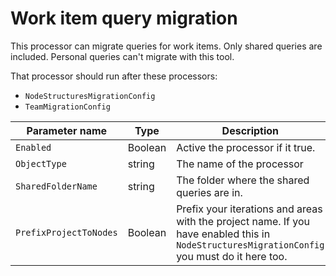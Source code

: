 # Work item query migration

This processor can migrate queries for work items. Only shared queries are included. Personal queries can't migrate with this tool.

That processor should run after these processors:

* `NodeStructuresMigrationConfig`
* `TeamMigrationConfig`
 


| Parameter name         | Type    | Description                              | Default Value                            |
|------------------------|---------|------------------------------------------|------------------------------------------|
| `Enabled`              | Boolean | Active the processor if it true.         | false                                    |
| `ObjectType`           | string  | The name of the processor                | WorkItemQueryMigrationConfig |
| `SharedFolderName`     | string  | The folder where the shared queries are in. | Shared Queries                           |
| `PrefixProjectToNodes` | Boolean | Prefix your iterations and areas with the project name. If you have enabled this in `NodeStructuresMigrationConfig` you must do it here too. | false                                    |


